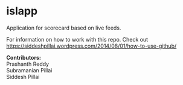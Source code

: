 islapp
======
Application for scorecard based on live feeds. 

For information on how to work with this repo. Check out https://siddeshpillai.wordpress.com/2014/08/01/how-to-use-github/

<b>Contributors:</b> <br>
Prashanth Reddy<br>
Subramanian Pillai<br>
Siddesh Pillai
